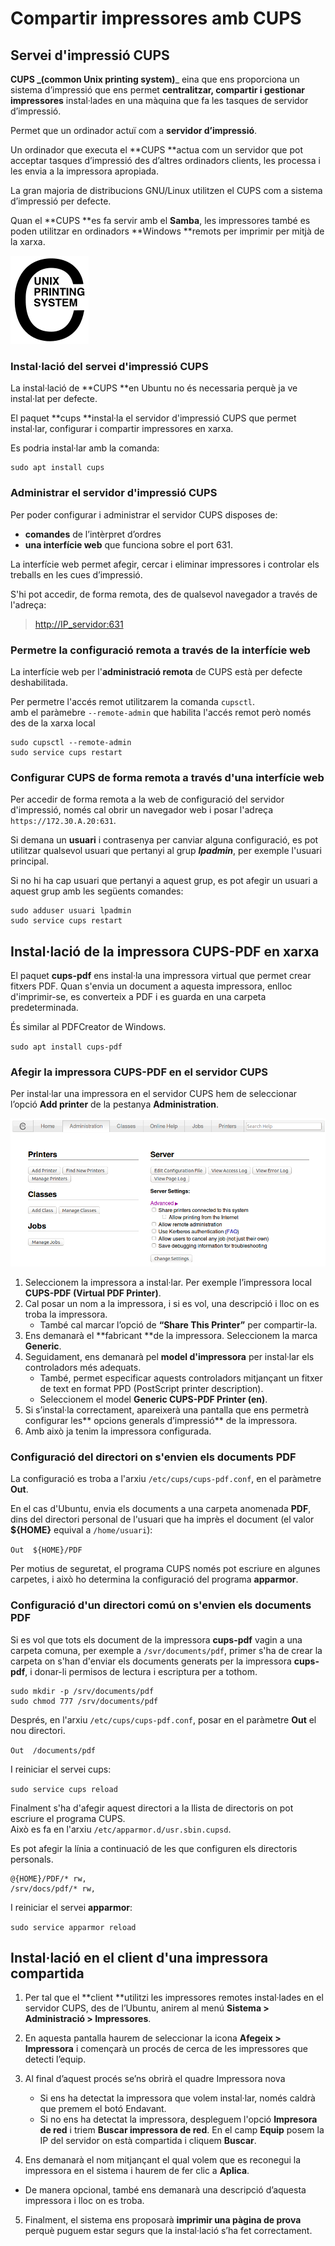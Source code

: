 # Compartir impressores amb CUPS

## Servei d'impressió CUPS

**CUPS **_**\(common Unix printing system\)**_ eina que ens proporciona un sistema d’impressió que ens permet **centralitzar, compartir i gestionar impressores** instal·lades en una màquina que fa les tasques de servidor d’impressió.

Permet que un ordinador actuï com a **servidor d’impressió**.

Un ordinador que executa el **CUPS **actua com un servidor que pot acceptar tasques d’impressió des d’altres ordinadors clients, les processa i les envia a la impressora apropiada.

La gran majoria de distribucions GNU/Linux utilitzen el CUPS com a sistema d’impressió per defecte.

Quan el **CUPS **es fa servir amb el **Samba**, les impressores també es poden utilitzar en ordinadors **Windows **remots per imprimir per mitjà de la xarxa.

![](/assets/CUPSlogo.png)

### Instal·lació del servei d'impressió CUPS

La instal·lació de **CUPS **en Ubuntu no és necessaria perquè ja ve instal·lat per defecte.

El paquet **cups **instal·la el servidor d'impressió CUPS que permet instal·lar, configurar i compartir impressores en xarxa.

Es podria instal·lar amb la comanda:

```
sudo apt install cups
```

### Administrar el servidor d'impressió CUPS

Per poder configurar i administrar el servidor CUPS disposes de:

* **comandes** de l’intèrpret d’ordres
* **una interfície web** que funciona sobre el port 631.

La interfície web permet afegir, cercar i eliminar impressores i controlar els treballs en les cues d’impressió.

S'hi pot accedir, de forma remota, des de qualsevol navegador a través de l'adreça:

> [http://IP\_servidor:631](http://IP_servidor:631)

### Permetre la configuració remota a través de la interfície web

La interfície web per l'**administració remota** de CUPS està per defecte deshabilitada.

Per permetre l'accés remot utilitzarem la comanda `cupsctl`.  
amb el paràmebre `--remote-admin` que habilita l'accés remot però només des de la xarxa local

```
sudo cupsctl --remote-admin
sudo service cups restart
```

### Configurar CUPS de forma remota a través d'una interfície web

Per accedir de forma remota a la web de configuració del servidor d'impressió, només cal obrir un navegador web i posar l'adreça `https://172.30.A.20:631`.

Si demana un **usuari** i contrasenya per canviar alguna configuració, es pot utilitzar qualsevol usuari que pertanyi al grup **_lpadmin_**, per exemple l'usuari principal.

Si no hi ha cap usuari que pertanyi a aquest grup, es pot afegir un usuari a aquest grup amb les següents comandes:

```
sudo adduser usuari lpadmin
sudo service cups restart
```

## Instal·lació de la impressora CUPS-PDF en xarxa

El paquet **cups-pdf** ens instal·la una impressora virtual que permet crear fitxers PDF. Quan s'envia un document a aquesta impressora, enlloc d'imprimir-se, es converteix a PDF i es guarda en una carpeta predeterminada.

És similar al PDFCreator de Windows.

`sudo apt install cups-pdf`

### Afegir la impressora CUPS-PDF en el servidor CUPS

Per instal·lar una impressora en el servidor CUPS hem de seleccionar l’opció **Add printer** de la pestanya **Administration**.

![](/assets/CUPSAdministration.png)

1. Seleccionem la impressora a instal·lar. Per exemple l’impressora local **CUPS-PDF \(Virtual PDF Printer\)**.
2. Cal posar un nom a la impressora, i si es vol, una descripció i lloc on es troba la impressora. 
   * També cal marcar l’opció de **“Share This Printer”** per compartir-la.
3. Ens demanarà el **fabricant **de la impressora. Seleccionem la marca **Generic**.
4. Seguidament, ens demanarà pel **model d'impressora** per instal·lar els controladors més adequats. 
   * També, permet especificar aquests controladors mitjançant un fitxer de text en format PPD \(PostScript printer description\).
   * Seleccionem el model **Generic CUPS-PDF Printer \(en\)**.
5. Si s’instal·la correctament, apareixerà una pantalla que ens permetrà configurar les** opcions generals d’impressió** de la impressora.
6. Amb això ja tenim la impressora configurada.

### Configuració del directori on s'envien els documents PDF

La configuració es troba a l'arxiu `/etc/cups/cups-pdf.conf`, en el paràmetre **Out**.

En el cas d'Ubuntu, envia els documents a una carpeta anomenada **PDF**, dins del directori personal de l'usuari que ha imprès el document \(el valor **${HOME}** equival a `/home/usuari`\):

`Out  ${HOME}/PDF`

Per motius de seguretat, el programa CUPS només pot escriure en algunes carpetes, i això ho determina la configuració del programa **apparmor**.

### Configuració d'un directori comú on s'envien els documents PDF

Si es vol que tots els document de la impressora **cups-pdf** vagin a una carpeta comuna, per exemple a `/svr/documents/pdf`, primer s'ha de crear la carpeta on s'han d'enviar els documents generats per la impressora **cups-pdf**, i donar-li permisos de lectura i escriptura per a tothom.

```
sudo mkdir -p /srv/documents/pdf
sudo chmod 777 /srv/documents/pdf
```

Després, en l'arxiu `/etc/cups/cups-pdf.conf`, posar en el paràmetre **Out** el nou directori.

`Out  /documents/pdf`

I reiniciar el servei cups:

`sudo service cups reload`

Finalment s'ha d'afegir aquest directori a la llista de directoris on pot escriure el programa CUPS.  
Això es fa en l'arxiu `/etc/apparmor.d/usr.sbin.cupsd`.  

Es pot afegir la línia a continuació de les que configuren els directoris personals.

```
@{HOME}/PDF/* rw,
/srv/docs/pdf/* rw,
```

I reiniciar el servei **apparmor**:

`sudo service apparmor reload`

## Instal·lació en el client d'una impressora compartida

1. Per tal que el **client **utilitzi les impressores remotes instal·lades en el servidor CUPS, des de l’Ubuntu, anirem al menú **Sistema > Administració > Impressores**. 

2. En aquesta pantalla haurem de seleccionar la icona **Afegeix > Impressora** i començarà un procés de cerca de les impressores que detecti l’equip. 

3. Al final d’aquest procés se’ns obrirà el quadre Impressora nova
   * Si ens ha detectat la impressora que volem instal·lar, només caldrà que premem el botó Endavant.
   * Si no ens ha detectat la impressora, despleguem l'opció **Impresora de red** i triem **Buscar impressora de red**. En el camp **Equip** posem la IP del servidor on està compartida i cliquem **Buscar**.

4. Ens demanarà el nom mitjançant el qual volem que es reconegui la impressora en el sistema i haurem de fer clic a **Aplica**.
  * De manera opcional, també ens demanarà una descripció d’aquesta impressora i lloc on es troba. 

5. Finalment, el sistema ens proposarà **imprimir una pàgina de prova** perquè puguem estar segurs que la instal·lació s’ha fet correctament.


